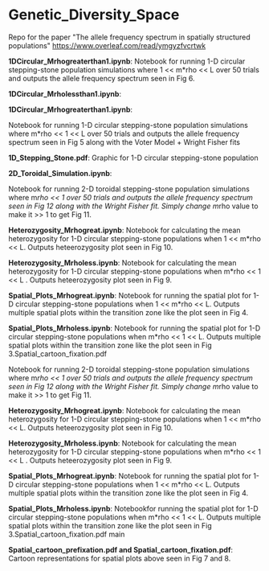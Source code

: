 # Genetic_Diversity_Space

Repo for the paper "The allele frequency spectrum in spatially structured populations"
https://www.overleaf.com/read/ymgyzfvcrtwk


**1DCircular_Mrhogreaterthan1.ipynb**: 
Notebook for running 1-D circular stepping-stone population simulations where 1 << m*rho << L over 50 trials and outputs the allele frequency spectrum seen in Fig 6.


**1DCircular_Mrholessthan1.ipynb**: 

**1DCircular_Mrhogreaterthan1.ipynb**: 

Notebook for running 1-D circular stepping-stone population simulations where m*rho << 1 << L over 50 trials and outputs the allele frequency spectrum seen in Fig 5 along with the Voter Model + Wright Fisher fits

**1D_Stepping_Stone.pdf**:
Graphic for 1-D circular stepping-stone population 

**2D_Toroidal_Simulation.ipynb**:

Notebook  for running 2-D toroidal stepping-stone population simulations where m*rho << 1  over 50 trials and outputs the allele frequency spectrum seen in Fig 12 along with the Wright Fisher fit. Simply change m*rho value to make it >> 1 to get Fig 11. 

**Heterozygosity_Mrhogreat.ipynb**: 
Notebook  for calculating the mean heterozygosity for 1-D circular stepping-stone populations when 1 << m*rho << L. Outputs heteerozygosity plot seen in Fig 10. 

**Heterozygosity_Mrholess.ipynb**: 
Notebook  for calculating the mean heterozygosity for 1-D circular stepping-stone populations when m*rho << 1 << L . Outputs heteerozygosity plot seen in Fig 9. 

**Spatial_Plots_Mrhogreat.ipynb**: 
Notebook  for running the spatial plot for 1-D circular stepping-stone populations when 1 << m*rho << L. Outputs multiple spatial plots within the transition zone like the plot seen in Fig 4.

**Spatial_Plots_Mrholess.ipynb**: 
Notebook for running the spatial plot for 1-D circular stepping-stone populations when m*rho << 1 << L. Outputs multiple spatial plots within the transition zone like the plot seen in Fig 3.Spatial_cartoon_fixation.pdf

Notebook for running 2-D toroidal stepping-stone population simulations where m*rho << 1  over 50 trials and outputs the allele frequency spectrum seen in Fig 12 along with the Wright Fisher fit. Simply change m*rho value to make it >> 1 to get Fig 11. 

**Heterozygosity_Mrhogreat.ipynb**: 
Notebook for calculating the mean heterozygosity for 1-D circular stepping-stone populations when 1 << m*rho << L. Outputs heteerozygosity plot seen in Fig 10. 

**Heterozygosity_Mrholess.ipynb**: 
Notebook for calculating the mean heterozygosity for 1-D circular stepping-stone populations when m*rho << 1 << L . Outputs heteerozygosity plot seen in Fig 9. 

**Spatial_Plots_Mrhogreat.ipynb**: 
Notebook for running the spatial plot for 1-D circular stepping-stone populations when 1 << m*rho << L. Outputs multiple spatial plots within the transition zone like the plot seen in Fig 4.

**Spatial_Plots_Mrholess.ipynb**: 
Notebookfor running the spatial plot for 1-D circular stepping-stone populations when m*rho << 1 << L. Outputs multiple spatial plots within the transition zone like the plot seen in Fig 3.Spatial_cartoon_fixation.pdf
main

**Spatial_cartoon_prefixation.pdf and Spatial_cartoon_fixation.pdf**: 
Cartoon representations for spatial plots above seen in Fig 7 and 8. 
